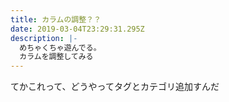```yaml
---
title: カラムの調整？？
date: 2019-03-04T23:29:31.295Z
description: |-
  めちゃくちゃ遊んでる。
  カラムを調整してみる
---
```

てかこれって、どうやってタグとカテゴリ追加すんだ
